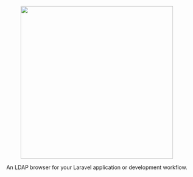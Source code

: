 <!-- readme.md -->

<p align="center">
    <img src="https://ldaprecord.com/logo.svg" width="400">
</p>

<p align="center">
    An LDAP browser for your Laravel application or development workflow.
</p>
